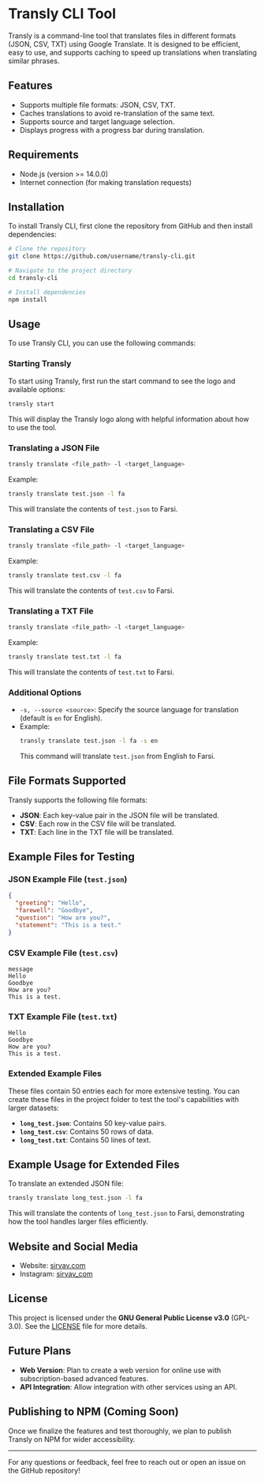 # Transly CLI Tool

Transly is a command-line tool that translates files in different formats (JSON, CSV, TXT) using Google Translate. It is designed to be efficient, easy to use, and supports caching to speed up translations when translating similar phrases.

## Features
- Supports multiple file formats: JSON, CSV, TXT.
- Caches translations to avoid re-translation of the same text.
- Supports source and target language selection.
- Displays progress with a progress bar during translation.

## Requirements
- Node.js (version >= 14.0.0)
- Internet connection (for making translation requests)

## Installation
To install Transly CLI, first clone the repository from GitHub and then install dependencies:

```bash
# Clone the repository
git clone https://github.com/username/transly-cli.git

# Navigate to the project directory
cd transly-cli

# Install dependencies
npm install
```

## Usage
To use Transly CLI, you can use the following commands:

### Starting Transly
To start using Transly, first run the start command to see the logo and available options:
```bash
transly start
```
This will display the Transly logo along with helpful information about how to use the tool.

### Translating a JSON File
```bash
transly translate <file_path> -l <target_language>
```
Example:
```bash
transly translate test.json -l fa
```
This will translate the contents of `test.json` to Farsi.

### Translating a CSV File
```bash
transly translate <file_path> -l <target_language>
```
Example:
```bash
transly translate test.csv -l fa
```
This will translate the contents of `test.csv` to Farsi.

### Translating a TXT File
```bash
transly translate <file_path> -l <target_language>
```
Example:
```bash
transly translate test.txt -l fa
```
This will translate the contents of `test.txt` to Farsi.

### Additional Options
- `-s, --source <source>`: Specify the source language for translation (default is `en` for English).
- Example:
  ```bash
  transly translate test.json -l fa -s en
  ```
  This command will translate `test.json` from English to Farsi.

## File Formats Supported
Transly supports the following file formats:
- **JSON**: Each key-value pair in the JSON file will be translated.
- **CSV**: Each row in the CSV file will be translated.
- **TXT**: Each line in the TXT file will be translated.

## Example Files for Testing
### JSON Example File (`test.json`)
```json
{
  "greeting": "Hello",
  "farewell": "Goodbye",
  "question": "How are you?",
  "statement": "This is a test."
}
```

### CSV Example File (`test.csv`)
```csv
message
Hello
Goodbye
How are you?
This is a test.
```

### TXT Example File (`test.txt`)
```
Hello
Goodbye
How are you?
This is a test.
```

### Extended Example Files
These files contain 50 entries each for more extensive testing. You can create these files in the project folder to test the tool's capabilities with larger datasets:

- **`long_test.json`**: Contains 50 key-value pairs.
- **`long_test.csv`**: Contains 50 rows of data.
- **`long_test.txt`**: Contains 50 lines of text.

## Example Usage for Extended Files
To translate an extended JSON file:
```bash
transly translate long_test.json -l fa
```
This will translate the contents of `long_test.json` to Farsi, demonstrating how the tool handles larger files efficiently.

## Website and Social Media
- Website: [sirvav.com](https://sirvav.com)
- Instagram: [sirvav_com](https://instagram.com/sirvav_com)

## License
This project is licensed under the **GNU General Public License v3.0** (GPL-3.0). See the [LICENSE](LICENSE) file for more details.

## Future Plans
- **Web Version**: Plan to create a web version for online use with subscription-based advanced features.
- **API Integration**: Allow integration with other services using an API.

## Publishing to NPM (Coming Soon)
Once we finalize the features and test thoroughly, we plan to publish Transly on NPM for wider accessibility.

---

For any questions or feedback, feel free to reach out or open an issue on the GitHub repository!
